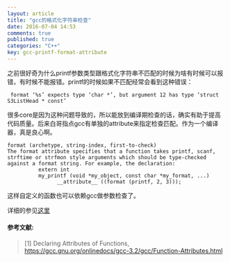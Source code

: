 ```yaml
---
layout: article
title: "gcc的格式化字符串检查"
date: 2016-07-04 14:53
comments: true
published: true
categories: "C++"
key: gcc-printf-format-attribute
---
```

  之前很好奇为什么printf参数类型跟格式化字符串不匹配的时候为啥有时候可以报错，有时候不能报错。printf的时候如果不匹配经常会看到这种错误：

  	 format ‘%s’ expects type ‘char *’, but argument 12 has type ‘struct S3ListHead * const’

  很多core是因为这种问题导致的，所以能放到编译期检查的话，确实有助于提高代码质量。后来白哥指点gcc有单独的attribute来指定检查匹配。作为一个编译器，真是良心啊。

  	format (archetype, string-index, first-to-check)
	The format attribute specifies that a function takes printf, scanf, strftime or strfmon style arguments which should be type-checked against a format string. For example, the declaration:
	          extern int
	          my_printf (void *my_object, const char *my_format, ...)
	                __attribute__ ((format (printf, 2, 3)));
  
  这样自定义的函数也可以依赖gcc做参数检查了。

  详细的参见[这里][1]

#### 参考文献:

>\[1] Declaring Attributes of Functions, <https://gcc.gnu.org/onlinedocs/gcc-3.2/gcc/Function-Attributes.html>

[1]: https://gcc.gnu.org/onlinedocs/gcc-3.2/gcc/Function-Attributes.html "Declaring Attributes of Functions"
